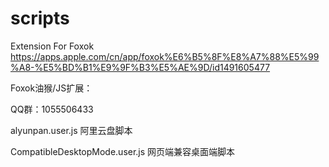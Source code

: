 # scripts
Extension For Foxok https://apps.apple.com/cn/app/foxok%E6%B5%8F%E8%A7%88%E5%99%A8-%E5%BD%B1%E9%9F%B3%E5%AE%9D/id1491605477

Foxok油猴/JS扩展：


QQ群：1055506433


alyunpan.user.js 阿里云盘脚本

CompatibleDesktopMode.user.js 网页端兼容桌面端脚本
